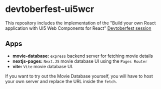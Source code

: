 # devtoberfest-ui5wcr

This repository includes the implementation of the "Build your own React application with UI5 Web Components for React" [Devtoberfest session](https://groups.community.sap.com/t5/devtoberfest/build-your-own-react-application-with-ui5-web-components-for-react/ev-p/283244)

## Apps

- __movie-database:__ `express` backend server for fetching movie details
- __nextjs-pages:__ `Next.JS` movie database UI using the `Pages Router`
- __vite:__ `Vite` movie database UI.

If you want to try out the Movie Database yourself, you will have to host your own server and replace the URL inside the `fetch`.
